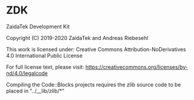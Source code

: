 # ZDK
ZaidaTek Development Kit

Copyright (C) 2019-2020 ZaidaTek and Andreas Riebesehl

This work is licensed under: Creative Commons Attribution-NoDerivatives 4.0 International Public License

For full license text, please visit: https://creativecommons.org/licenses/by-nd/4.0/legalcode

Compiling the Code::Blocks projects requires the zlib source code to be placed in "../__lib/zlib/*"
